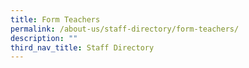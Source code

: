 ```yaml
---
title: Form Teachers
permalink: /about-us/staff-directory/form-teachers/
description: ""
third_nav_title: Staff Directory
---
```

